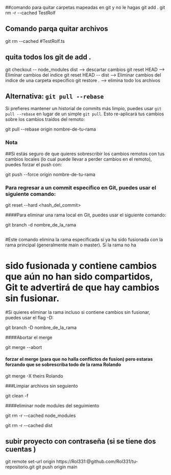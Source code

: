 ##comando para quitar carpetas mapeadas en git y no le hagas git add .
git rm -r --cached TestRolf
## Comando parqa quitar archivos 
git rm --cached #TestRolf.ts

## quita todos los git de add .
 git checkout -- node_modules dist  --> descartar cambios
 git reset HEAD --> Eliminar cambios del indice
 git reset HEAD -- dist --> Eliminar cambios del indice de una carpeta especifico 
 git restore . --> elimina todo los archivos

## Alternativa: `git pull --rebase`
Si prefieres mantener un historial de commits más limpio, puedes usar `git pull --rebase` en lugar de un simple `git pull`. Esto re-aplicará tus cambios sobre los cambios traídos del remoto:

git pull --rebase origin nombre-de-tu-rama

### Nota
##Si estás seguro de que quieres sobrescribir los cambios remotos con tus cambios locales (lo cual puede llevar a perder cambios en el remoto), puedes forzar el push con:

git push --force origin nombre-de-tu-rama

### Para regresar a un commit específico en Git, puedes usar el siguiente comando:

git reset --hard <hash_del_commit>

####Para eliminar una rama local en Git, puedes usar el siguiente comando:

git branch -d nombre_de_la_rama

##
#Este comando elimina la rama especificada si ya ha sido fusionada con la rama principal (generalmente main o master). Si la rama no ha
# sido fusionada y contiene cambios que aún no han sido compartidos, Git te advertirá de que hay cambios sin fusionar.
#Si quieres eliminar la rama incluso si contiene cambios sin fusionar, puedes usar el flag -D:

git branch -D nombre_de_la_rama

####Abortar el merge 

git merge --abort

#### forzar el merge (para que no halla conflictos de fusion) pero estaras forzando que se sobrescriba todo de la rama Rolando
 
git merge -X theirs Rolando

###Limpiar archivos sin seguiento 

git clean -f

####eliminar node modules del seguimiento

git rm -r --cached node_modules

git rm -r --cached dist


## subir proyecto con contraseña (si se tiene dos cuentas )

git remote set-url origin https://Rol331:<tu-token>@github.com/Rol331/tu-repositorio.git
git push origin main
